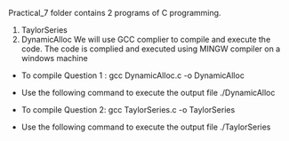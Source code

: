 Practical_7 folder contains 2 programs of C programming.
1. TaylorSeries
2. DynamicAlloc
We will use GCC complier to compile and execute the code.
The code is complied and executed using MINGW compiler on a windows machine

- To compile Question 1 :
gcc DynamicAlloc.c -o DynamicAlloc

- Use the following command to execute the output file
./DynamicAlloc

- To compile Question 2:
gcc TaylorSeries.c -o TaylorSeries

- Use the following command to execute the output file
./TaylorSeries